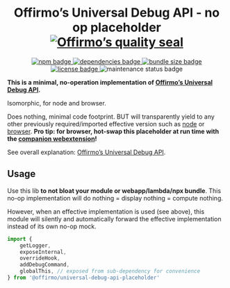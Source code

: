 
<h1 align="center">
	Offirmo’s Universal Debug API - no op placeholder<br>
	<a href="https://www.offirmo.net/offirmo-monorepo/0-doc/modules-directory/index.html">
		<img src="https://www.offirmo.net/offirmo-monorepo/0-doc/quality-seal/offirmos_quality_seal.svg" alt="Offirmo’s quality seal">
	</a>
</h1>

<p align="center">
	<a alt="npm package page"
	  href="https://www.npmjs.com/package/@offirmo/universal-debug-api-placeholder">
		<img alt="npm badge"
		  src="https://img.shields.io/npm/v/@offirmo/universal-debug-api-placeholder.svg">
	</a>
	<a alt="dependencies analysis"
	  href="https://david-dm.org/offirmo/offirmo-monorepo?path=3-advanced--multi%2Funiversal-debug-api-placeholder">
		<img alt="dependencies badge"
		  src="https://img.shields.io/david/offirmo/offirmo-monorepo.svg?path=3-advanced--multi%2Funiversal-debug-api-placeholder">
	</a>
	<a alt="bundle size evaluation"
	  href="https://bundlephobia.com/result?p=@offirmo/universal-debug-api-placeholder">
		<img alt="bundle size badge"
		  src="https://img.shields.io/bundlephobia/minzip/@offirmo/universal-debug-api-placeholder.svg">
	</a>
	<a alt="license"
	  href="https://unlicense.org/">
		<img alt="license badge"
		  src="https://img.shields.io/badge/license-public_domain-brightgreen.svg">
	</a>
	<img alt="maintenance status badge"
	  src="https://img.shields.io/maintenance/yes/2020.svg">
</p>

**This is a minimal, no-operation implementation of [Offirmo’s Universal Debug API](https://universal-debug-api-js.netlify.com/).**

Isomorphic, for node and browser.

Does nothing, minimal code footprint. BUT will transparently yield to any other previously required/imported effective version such as [node](../universal-debug-api-node/README.md) or [browser](../universal-debug-api-browser/README.md).
**Pro tip: for browser, hot-swap this placeholder at run time with the [companion webextension](../../4-tools/universal-debug-api-companion-webextension/README.md)!**

See overall explanation: [Offirmo’s Universal Debug API](https://universal-debug-api-js.netlify.com/).


## Usage

Use this lib **to not bloat your module or webapp/lambda/npx bundle**.
This no-op implementation will do nothing = display nothing = compute nothing.

However, when an effective implementation is used (see above),
this module will silently and automatically forward the effective implementation
instead of its own no-op mock.

```javascript
import {
	getLogger,
	exposeInternal,
	overrideHook,
	addDebugCommand,
	globalThis, // exposed from sub-dependency for convenience
} from '@offirmo/universal-debug-api-placeholder'
```
